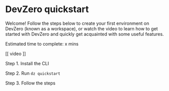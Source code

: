 # DevZero quickstart

Welcome! Follow the steps below to create your first environment on DevZero (known as a workspace), or watch the video to learn how to get started with DevZero and quickly get acquainted with some useful features. 

Estimated time to complete: x mins

[[ video ]]

Step 1. Install the CLI

Step 2. Run `dz quickstart`

Step 3. Follow the steps
